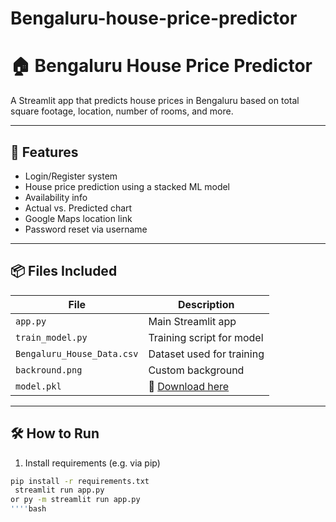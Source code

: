 # Bengaluru-house-price-predictor

# 🏠 Bengaluru House Price Predictor

A Streamlit app that predicts house prices in Bengaluru based on total square footage, location, number of rooms, and more.

---

## 🚀 Features
- Login/Register system
- House price prediction using a stacked ML model
- Availability info
- Actual vs. Predicted chart
- Google Maps location link
- Password reset via username

---

## 📦 Files Included

| File | Description |
|------|-------------|
| `app.py` | Main Streamlit app |
| `train_model.py` | Training script for model |
| `Bengaluru_House_Data.csv` | Dataset used for training |
| `backround.png` | Custom background |
| `model.pkl` | 🔗 [Download here](https://drive.google.com/file/d/19hWgwXnGQFA5BI6m48wVHtxxbhWp9_Hf/view?usp=drive_link) |

---

## 🛠️ How to Run

1. Install requirements (e.g. via pip)
```bash
pip install -r requirements.txt
 streamlit run app.py
or py -m streamlit run app.py
''''bash
